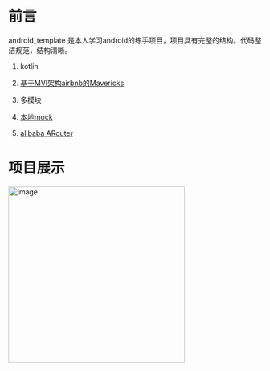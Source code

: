 # 前言

android_template 是本人学习android的练手项目，项目具有完整的结构。代码整洁规范，结构清晰。

1. kotlin

2. [基于MVI架构airbnb的Mavericks](https://airbnb.io/mavericks/#/README)

3. 多模块

4. [本地mock](https://github.com/mirrajabi/okhttp-json-mock)

5. [alibaba ARouter](https://github.com/alibaba/ARouter/tree/master)

# 项目展示

<img src="images/screen.gif" title="" alt="image" width="351">